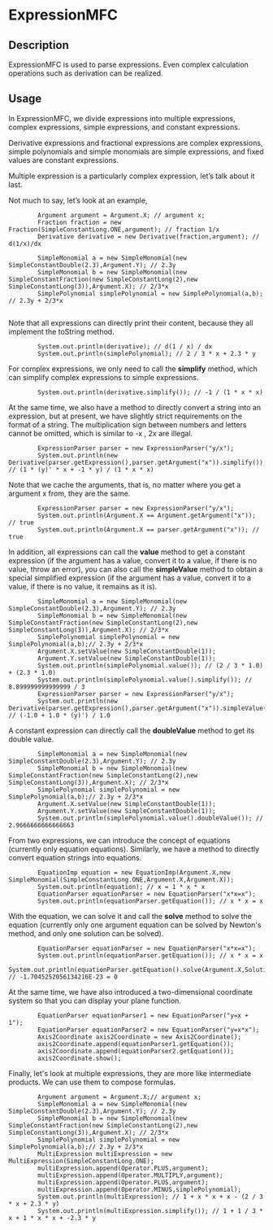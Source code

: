 # ExpressionMFC
## Description
ExpressionMFC is used to parse expressions. Even complex calculation operations such as derivation can be realized.

## Usage
In ExpressionMFC, we divide expressions into multiple expressions, complex expressions, simple expressions, and constant expressions.

Derivative expressions and fractional expressions are complex expressions, simple polynomials and simple monomials are simple expressions, and fixed values are constant expressions.

Multiple expression is a particularly complex expression, let’s talk about it last.

Not much to say, let’s look at an example,

```
        Argument argument = Argument.X; // argument x;
        Fraction fraction = new Fraction(SimpleConstantLong.ONE,argument); // fraction 1/x
        Derivative derivative = new Derivative(fraction,argument); // d(1/x)/dx 
        
        SimpleMonomial a = new SimpleMonomial(new SimpleConstantDouble(2.3),Argument.Y); // 2.3y
        SimpleMonomial b = new SimpleMonomial(new SimpleConstantFraction(new SimpleConstantLong(2),new SimpleConstantLong(3)),Argument.X); // 2/3*x
        SimplePolynomial simplePolynomial = new SimplePolynomial(a,b); // 2.3y + 2/3*x
        
```

Note that all expressions can directly print their content, because they all implement the toString method.

```
        System.out.println(derivative); // d(1 / x) / dx
        System.out.println(simplePolynomial); // 2 / 3 * x + 2.3 * y
```

For complex expressions, we only need to call the **simplify** method, which can simplify complex expressions to simple expressions.

```
        System.out.println(derivative.simplify()); // -1 / (1 * x * x)
```

At the same time, we also have a method to directly convert a string into an expression,
but at present, we have slightly strict requirements on the format of a string. The multiplication sign between numbers and letters cannot be omitted, which is similar to -x , 2x are illegal.

```
        ExpressionParser parser = new ExpressionParser("y/x");
        System.out.println(new Derivative(parser.getExpression(),parser.getArgument("x")).simplify()); // (1 * (y)' * x + -1 * y) / (1 * x * x)
```

Note that we cache the arguments, that is, no matter where you get a argument x from, they are the same.

```
        ExpressionParser parser = new ExpressionParser("y/x");
        System.out.println(Argument.X == Argument.getArgument("x")); // true
        System.out.println(Argument.X == parser.getArgument("x")); // true
```

In addition, all expressions can call the **value** method to get a constant expression (if the argument has a value, convert it to a value, if there is no value, throw an error),
you can also call the **simpleValue** method to obtain a special simplified expression (if the argument has a value, convert it to a value, if there is no value, it remains as it is).

```
        SimpleMonomial a = new SimpleMonomial(new SimpleConstantDouble(2.3),Argument.Y); // 2.3y
        SimpleMonomial b = new SimpleMonomial(new SimpleConstantFraction(new SimpleConstantLong(2),new SimpleConstantLong(3)),Argument.X); // 2/3*x
        SimplePolynomial simplePolynomial = new SimplePolynomial(a,b);// 2.3y + 2/3*x
        Argument.X.setValue(new SimpleConstantDouble(1));
        Argument.Y.setValue(new SimpleConstantDouble(1));
        System.out.println(simplePolynomial.value()); // (2 / 3 * 1.0) + (2.3 * 1.0)
        System.out.println(simplePolynomial.value().simplify()); // 8.899999999999999 / 3
        ExpressionParser parser = new ExpressionParser("y/x");
        System.out.println(new Derivative(parser.getExpression(),parser.getArgument("x")).simpleValue()); // (-1.0 + 1.0 * (y)') / 1.0
```

A constant expression can directly call the **doubleValue** method to get its double value.

```
        SimpleMonomial a = new SimpleMonomial(new SimpleConstantDouble(2.3),Argument.Y); // 2.3y
        SimpleMonomial b = new SimpleMonomial(new SimpleConstantFraction(new SimpleConstantLong(2),new SimpleConstantLong(3)),Argument.X); // 2/3*x
        SimplePolynomial simplePolynomial = new SimplePolynomial(a,b);// 2.3y + 2/3*x
        Argument.X.setValue(new SimpleConstantDouble(1));
        Argument.Y.setValue(new SimpleConstantDouble(1));
        System.out.println(simplePolynomial.value().doubleValue()); // 2.9666666666666663
```

From two expressions, we can introduce the concept of equations (currently only equation equations). Similarly, we have a method to directly convert equation strings into equations.

```
        EquationImp equation = new EquationImp(Argument.X,new SimpleMonomial(SimpleConstantLong.ONE,Argument.X,Argument.X));
        System.out.println(equation); // x = 1 * x * x
        EquationParser equationParser = new EquationParser("x*x=x");
        System.out.println(equationParser.getEquation()); // x * x = x
```

With the equation, we can solve it and call the **solve** method to solve the equation (currently only one argument equation can be solved by Newton's method, and only one solution can be solved).

```
        EquationParser equationParser = new EquationParser("x*x=x");
        System.out.println(equationParser.getEquation()); // x * x = x
        System.out.println(equationParser.getEquation().solve(Argument.X,Solution.NEWTON).getAnswer().doubleValue()); // -1.7045252056134216E-23 = 0
```

At the same time, we have also introduced a two-dimensional coordinate system so that you can display your plane function.

```
        EquationParser equationParser1 = new EquationParser("y=x + 1");
        EquationParser equationParser2 = new EquationParser("y=x*x");
        Axis2Coordinate axis2Coordinate = new Axis2Coordinate();
        axis2Coordinate.append(equationParser1.getEquation());
        axis2Coordinate.append(equationParser2.getEquation());
        axis2Coordinate.show();
```

Finally, let's look at multiple expressions, they are more like intermediate products. We can use them to compose formulas.

```
        Argument argument = Argument.X;// argument x;
        SimpleMonomial a = new SimpleMonomial(new SimpleConstantDouble(2.3),Argument.Y); // 2.3y
        SimpleMonomial b = new SimpleMonomial(new SimpleConstantFraction(new SimpleConstantLong(2),new SimpleConstantLong(3)),Argument.X); // 2/3*x
        SimplePolynomial simplePolynomial = new SimplePolynomial(a,b);// 2.3y + 2/3*x
        MultiExpression multiExpression = new MultiExpression(SimpleConstantLong.ONE);
        multiExpression.append(Operator.PLUS,argument);
        multiExpression.append(Operator.MULTIPLY,argument);
        multiExpression.append(Operator.PLUS,argument);
        multiExpression.append(Operator.MINUS,simplePolynomial);
        System.out.println(multiExpression); // 1 + x * x + x - (2 / 3 * x + 2.3 * y)
        System.out.println(multiExpression.simplify()); // 1 + 1 / 3 * x + 1 * x * x + -2.3 * y
```